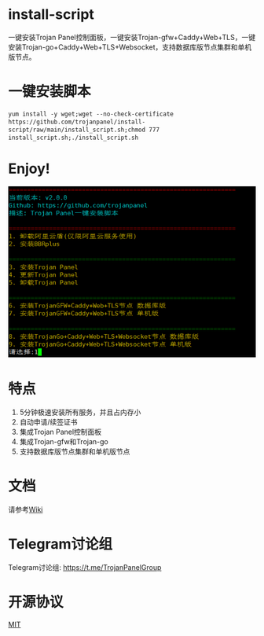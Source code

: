 # install-script

一键安装Trojan Panel控制面板，一键安装Trojan-gfw+Caddy+Web+TLS，一键安装Trojan-go+Caddy+Web+TLS+Websocket，支持数据库版节点集群和单机版节点。

# 一键安装脚本

```shell
yum install -y wget;wget --no-check-certificate https://github.com/trojanpanel/install-script/raw/main/install_script.sh;chmod 777 install_script.sh;./install_script.sh
```

# Enjoy!

![界面](./static/images/script.png)

# 特点

1. 5分钟极速安装所有服务，并且占内存小
2. 自动申请/续签证书
3. 集成Trojan Panel控制面板
4. 集成Trojan-gfw和Trojan-go
5. 支持数据库版节点集群和单机版节点

# 文档

请参考[Wiki](https://github.com/trojanpanel/install-script/wiki)

# Telegram讨论组

Telegram讨论组: https://t.me/TrojanPanelGroup

# 开源协议

[MIT](./LICENSE)
